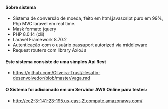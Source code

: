 #### Sobre sistema
- Sistema de conversão de moeda, feito em html,javascript puro em 99%, Php MVC laravel em real time.
- Mask formato jquery 
- PHP 8.0.14 (cli)
- Laravel Framework 8.70.2
- Autenticação com o usuário passaport autorized via middleware
- Request routers com library AxioJs 


#### Este sistema consiste de uma simples Api Rest

-   https://github.com/Oliveira-Trust/desafio-desenvolvedor/blob/master/vaga.md



#### O Sistema foi adicionado em um Servidor AWS Online para testes:

 - http://ec2-3-141-23-195.us-east-2.compute.amazonaws.com/

